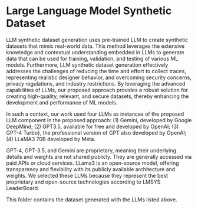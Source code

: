 # Large Language Model Synthetic Dataset

LLM synthetic dataset generation uses pre-trained LLM to create synthetic datasets that mimic real-world data. This method leverages the extensive knowledge and contextual understanding embedded in LLMs to generate data that can be used for training, validation, and testing of various ML models. Furthermore, LLM synthetic dataset generation effectively addresses the challenges of reducing the time and effort to collect traces, representing realistic designer behavior, and overcoming security concerns, privacy regulations, and industry restrictions. By leveraging the advanced capabilities of LLMs, our proposed approach provides a robust solution for creating high-quality, relevant, and secure datasets, thereby enhancing the development and performance of ML models.

In such a context, our work used four LLMs as instances of the proposed LLM component in the proposed approach: (1) Gemini, developed by Google DeepMind; (2) GPT3.5, available for free and developed by OpenAI; (3) GPT-4 Turbo}, the professional version of GPT also developed by OpenAI; (4) LLaMA3 70B developed by Meta. 

GPT-4, GPT-3.5, and Gemini are proprietary, meaning their underlying details and weights are not shared publicly. They are generally accessed via paid APIs or cloud services. LLama3 is an open-source model, offering transparency and flexibility with its publicly available architecture and weights. We selected these LLMs because they represent the best proprietary and open-source technologies according to LMSYS LeaderBoard.

This folder contains the dataset generated with the LLMs listed above.
